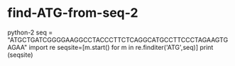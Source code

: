 # find-ATG-from-seq-2
python-2
seq = "ATGCTGATCGGGGAAGGCCTACCCTTCTCAGGCATGCCTTCCCTAGAAGTGAGAA"
import re
seqsite=[m.start() for m in re.finditer('ATG',seq)]
print (seqsite)
